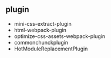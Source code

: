 ## plugin
* mini-css-extract-plugin
* html-webpack-plugin
* optimize-css-assets-webpack-plugin
* commonchunckplugin
* HotModuleReplacementPlugin
